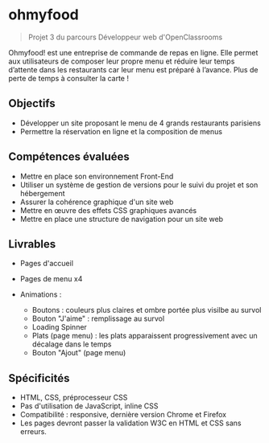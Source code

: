 # ohmyfood
> Projet 3 du parcours Développeur web d'OpenClassrooms

Ohmyfood! est une entreprise de commande de repas en ligne.
Elle permet aux utilisateurs de composer leur propre menu et réduire leur temps d’attente dans les restaurants car leur menu est préparé à l’avance. Plus de perte de temps à consulter la carte !


## Objectifs
- Développer un site proposant le menu de 4 grands restaurants parisiens
- Permettre la réservation en ligne et la composition de menus

## Compétences évaluées

- Mettre en place son environnement Front-End
- Utiliser un système de gestion de versions pour le suivi du projet et son hébergement
- Assurer la cohérence graphique d'un site web
- Mettre en œuvre des effets CSS graphiques avancés
- Mettre en place une structure de navigation pour un site web

## Livrables

- Pages d'accueil
- Pages de menu x4
- Animations :

    - Boutons : couleurs plus claires et ombre portée plus visilbe au survol
    - Bouton "J'aime" : remplissage au survol
    - Loading Spinner
    - Plats (page menu) : les plats apparaissent progressivement avec un décalage dans le temps
    - Bouton "Ajout" (page menu)

## Spécificités

- HTML, CSS, préprocesseur CSS
- Pas d'utilisation de JavaScript, inline CSS
- Compatibilité : responsive, dernière version Chrome et Firefox
- Les pages devront passer la validation W3C en HTML et CSS sans erreurs.